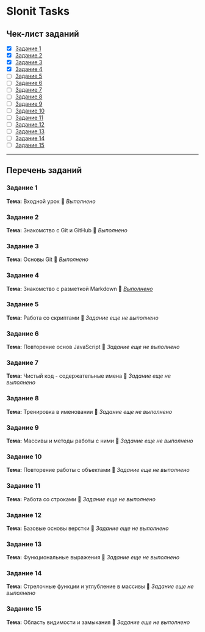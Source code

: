 # Slonit Tasks

## Чек-лист заданий

- [x] [Задание 1](#task1)
- [x] [Задание 2](#task2)
- [x] [Задание 3](#task3)
- [x] [Задание 4](#task4)
- [ ] [Задание 5](#task5)
- [ ] [Задание 6](#task6)
- [ ] [Задание 7](#task7)
- [ ] [Задание 8](#task8)
- [ ] [Задание 9](#task9)
- [ ] [Задание 10](#task10)
- [ ] [Задание 11](#task11)
- [ ] [Задание 12](#task12)
- [ ] [Задание 13](#task13)
- [ ] [Задание 14](#task14)
- [ ] [Задание 15](#task15)

---

## Перечень заданий

### <a id="task1">Задание 1</a>

**Тема:** Входной урок
🔗 _Выполнено_

### <a id="task1">Задание 2</a>

**Тема:** Знакомство с Git и GitHub
🔗 _Выполнено_

### <a id="task1">Задание 3</a>

**Тема:** Основы Git
🔗 _Выполнено_

### <a id="task1">Задание 4</a>

**Тема:** Знакомство с разметкой Markdown
🔗 [_Выполнено_](https://github.com/MusiJVR/slonit_tasks/blob/main/task4/git_course.md)

### <a id="task1">Задание 5</a>

**Тема:** Работа со скриптами
🔗 _Задание еще не выполнено_

### <a id="task1">Задание 6</a>

**Тема:** Повторение основ JavaScript
🔗 _Задание еще не выполнено_

### <a id="task1">Задание 7</a>

**Тема:** Чистый код - содержательные имена
🔗 _Задание еще не выполнено_

### <a id="task1">Задание 8</a>

**Тема:** Тренировка в именовании
🔗 _Задание еще не выполнено_

### <a id="task1">Задание 9</a>

**Тема:** Массивы и методы работы с ними
🔗 _Задание еще не выполнено_

### <a id="task1">Задание 10</a>

**Тема:** Повторение работы с объектами
🔗 _Задание еще не выполнено_

### <a id="task1">Задание 11</a>

**Тема:** Работа со строками
🔗 _Задание еще не выполнено_

### <a id="task1">Задание 12</a>

**Тема:** Базовые основы верстки
🔗 _Задание еще не выполнено_

### <a id="task1">Задание 13</a>

**Тема:** Функциональные выражения
🔗 _Задание еще не выполнено_

### <a id="task1">Задание 14</a>

**Тема:** Стрелочные функции и углубление в массивы
🔗 _Задание еще не выполнено_

### <a id="task1">Задание 15</a>

**Тема:** Область видимости и замыкания
🔗 _Задание еще не выполнено_
